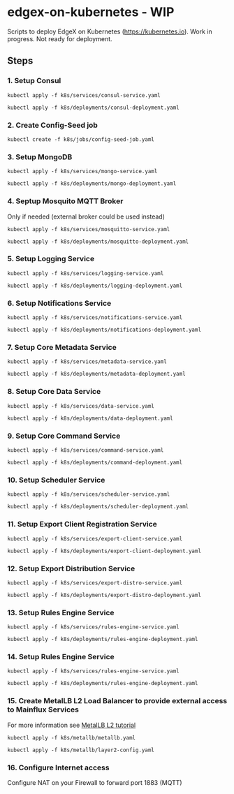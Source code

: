 # edgex-on-kubernetes - WIP
Scripts to deploy EdgeX on Kubernetes (https://kubernetes.io). Work in progress. Not ready for deployment.

## Steps

### 1. Setup Consul

```
kubectl apply -f k8s/services/consul-service.yaml

kubectl apply -f k8s/deployments/consul-deployment.yaml
```

### 2. Create Config-Seed job

```
kubectl create -f k8s/jobs/config-seed-job.yaml
```

### 3. Setup MongoDB

```
kubectl apply -f k8s/services/mongo-service.yaml

kubectl apply -f k8s/deployments/mongo-deployment.yaml

```

### 4. Septup Mosquito MQTT Broker

Only if needed (external broker could be used instead)

```
kubectl apply -f k8s/services/mosquitto-service.yaml

kubectl apply -f k8s/deployments/mosquitto-deployment.yaml

```


### 5. Setup Logging Service

```
kubectl apply -f k8s/services/logging-service.yaml

kubectl apply -f k8s/deployments/logging-deployment.yaml

```
### 6. Setup Notifications Service

```
kubectl apply -f k8s/services/notifications-service.yaml

kubectl apply -f k8s/deployments/notifications-deployment.yaml
```

### 7. Setup Core Metadata Service

```
kubectl apply -f k8s/services/metadata-service.yaml

kubectl apply -f k8s/deployments/metadata-deployment.yaml

```

### 8. Setup Core Data Service

```
kubectl apply -f k8s/services/data-service.yaml

kubectl apply -f k8s/deployments/data-deployment.yaml

```

### 9. Setup Core Command Service

```
kubectl apply -f k8s/services/command-service.yaml

kubectl apply -f k8s/deployments/command-deployment.yaml

```

### 10. Setup Scheduler Service

```
kubectl apply -f k8s/services/scheduler-service.yaml

kubectl apply -f k8s/deployments/scheduler-deployment.yaml

```

### 11. Setup Export Client Registration Service

```
kubectl apply -f k8s/services/export-client-service.yaml

kubectl apply -f k8s/deployments/export-client-deployment.yaml

```

### 12. Setup Export Distribution Service 

```
kubectl apply -f k8s/services/export-distro-service.yaml

kubectl apply -f k8s/deployments/export-distro-deployment.yaml

```
### 13. Setup Rules Engine Service

```
kubectl apply -f k8s/services/rules-engine-service.yaml

kubectl apply -f k8s/deployments/rules-engine-deployment.yaml

```
### 14. Setup Rules Engine Service

```
kubectl apply -f k8s/services/rules-engine-service.yaml

kubectl apply -f k8s/deployments/rules-engine-deployment.yaml

```

### 15. Create MetalLB  L2 Load Balancer to provide external access to Mainflux Services

For more information see [MetalLB L2 tutorial](https://metallb.universe.tf/tutorial/layer2/)

```
kubectl apply -f k8s/metallb/metallb.yaml

kubectl apply -f k8s/metallb/layer2-config.yaml
```

### 16. Configure Internet access
Configure NAT on your Firewall to forward port 1883 (MQTT)

